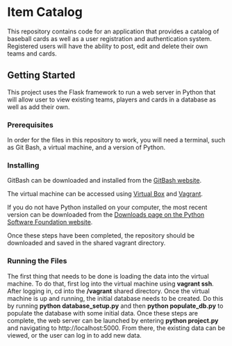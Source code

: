 # Item Catalog

This repository contains code for an application that provides a catalog of baseball cards as well as a user registration and authentication system. Registered users will have the ability to post, edit and delete their own teams and cards.


## Getting Started

This project uses the Flask framework to run a web server in Python that will allow user to view existing teams, players and cards in a database as well as add their own.

### Prerequisites

In order for the files in this repository to work, you will need a terminal, such as Git Bash, a virtual machine, and a version of Python.

### Installing

GitBash can be downloaded and installed from the [GitBash website](https://git-for-windows.github.io/).

The virtual machine can be accessed using [Virtual Box](https://www.virtualbox.org/wiki/Download_Old_Builds_5_1) and [Vagrant](https://www.vagrantup.com/downloads.html).

If you do not have Python installed on your computer, the most recent version can be downloaded from the [Downloads page on the Python Software Foundation website](https://www.python.org/downloads/).

Once these steps have been completed, the repository should be downloaded and saved in the shared vagrant directory.

### Running the Files

The first thing that needs to be done is loading the data into the virtual machine.  To do that, first log into the virtual machine using **vagrant ssh**.  After logging in, cd into the **/vagrant** shared directory.  Once the virtual machine is up and running, the initial database needs to be created.  Do this by running **python database_setup.py** and then **python populate_db.py** to populate the database with some initial data.  Once these steps are complete, the web server can be launched by entering **python project.py** and navigating to http://localhost:5000.  From there, the existing data can be viewed, or the user can log in to add new data.
